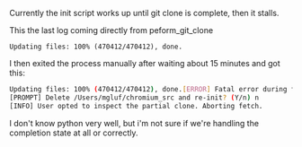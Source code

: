 Currently the init script works up until git clone is complete, then it stalls.

This the last log coming directly from peform_git_clone

`Updating files: 100% (470412/470412), done.`

I then exited the process manually after waiting about 15 minutes and got this:

```bash
Updating files: 100% (470412/470412), done.[ERROR] Fatal error during fetch.
[PROMPT] Delete /Users/mgluf/chromium_src and re-init? (Y/n) n
[INFO] User opted to inspect the partial clone. Aborting fetch.
```

I don't know python very well, but i'm not sure if we're handling the completion state at all or correctly.


